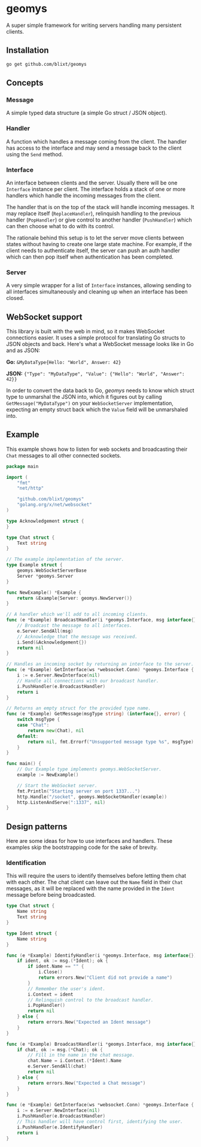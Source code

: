 # geomys
A super simple framework for writing servers handling many persistent clients.

## Installation

```bash
go get github.com/blixt/geomys
```

## Concepts

### Message

A simple typed data structure (a simple Go struct / JSON object).

### Handler

A function which handles a message coming from the client. The handler has access to the interface and may send a
message back to the client using the `Send` method.

### Interface

An interface between clients and the server. Usually there will be one `Interface` instance per client. The
interface holds a stack of one or more handlers which handle the incoming messages from the client.

The handler that is on the top of the stack will handle incoming messages. It may replace itself (`ReplaceHandler`),
relinquish handling to the previous handler (`PopHandler`) or give control to another handler (`PushHandler`) which
can then choose what to do with its control.

The rationale behind this setup is to let the server move clients between states without having to create one large
state machine. For example, if the client needs to authenticate itself, the server can push an auth handler which
can then pop itself when authentication has been completed.

### Server

A very simple wrapper for a list of `Interface` instances, allowing sending to all interfaces simultaneously and 
cleaning up when an interface has been closed.

## WebSocket support

This library is built with the web in mind, so it makes WebSocket connections easier. It uses a simple protocol for
translating Go structs to JSON objects and back. Here's what a WebSocket message looks like in Go and as JSON:

**Go:** `&MyDataType{Hello: "World", Answer: 42}`

**JSON:** `{"Type": "MyDataType", "Value": {"Hello": "World", "Answer": 42}}`

In order to convert the data back to Go, *geomys* needs to know which struct type to unmarshal the JSON into, which
it figures out by calling `GetMessage("MyDataType")` on your `WebSocketServer` implementation, expecting an empty
struct back which the `Value` field will be unmarshaled into.

## Example

This example shows how to listen for web sockets and broadcasting their `Chat` messages to all other connected
sockets.

```go
package main

import (
	"fmt"
	"net/http"

	"github.com/blixt/geomys"
	"golang.org/x/net/websocket"
)

type Acknowledgement struct {
}

type Chat struct {
	Text string
}

// The example implementation of the server.
type Example struct {
	geomys.WebSocketServerBase
	Server *geomys.Server
}

func NewExample() *Example {
	return &Example{Server: geomys.NewServer()}
}

// A handler which we'll add to all incoming clients.
func (e *Example) BroadcastHandler(i *geomys.Interface, msg interface{}) error {
	// Broadcast the message to all interfaces.
	e.Server.SendAll(msg)
	// Acknowledge that the message was received.
	i.Send(&Acknowledgement{})
	return nil
}

// Handles an incoming socket by returning an interface to the server.
func (e *Example) GetInterface(ws *websocket.Conn) *geomys.Interface {
	i := e.Server.NewInterface(nil)
	// Handle all connections with our broadcast handler.
	i.PushHandler(e.BroadcastHandler)
	return i
}

// Returns an empty struct for the provided type name.
func (e *Example) GetMessage(msgType string) (interface{}, error) {
	switch msgType {
	case "Chat":
		return new(Chat), nil
	default:
		return nil, fmt.Errorf("Unsupported message type %s", msgType)
	}
}

func main() {
	// Our Example type implements geomys.WebSocketServer.
	example := NewExample()

	// Start the WebSocket server.
	fmt.Println("Starting server on port 1337...")
	http.Handle("/socket", geomys.WebSocketHandler(example))
	http.ListenAndServe(":1337", nil)
}
```

## Design patterns

Here are some ideas for how to use interfaces and handlers. These examples skip the bootstrapping code for the sake
of brevity.

### Identification

This will require the users to identify themselves before letting them chat with each other. The chat client can
leave out the `Name` field in their `Chat` messages, as it will be replaced with the name provided in the `Ident`
message before being broadcasted.

```go
type Chat struct {
    Name string
    Text string
}

type Ident struct {
    Name string
}

func (e *Example) IdentifyHandler(i *geomys.Interface, msg interface{}) error {
    if ident, ok := msg.(*Ident); ok {
        if ident.Name == "" {
            i.Close()
            return errors.New("Client did not provide a name")
        }
        // Remember the user's ident.
        i.Context = ident
        // Relinquish control to the broadcast handler.
        i.PopHandler()
        return nil
    } else {
        return errors.New("Expected an Ident message")
    }
}

func (e *Example) BroadcastHandler(i *geomys.Interface, msg interface{}) error {
    if chat, ok := msg.(*Chat); ok {
        // Fill in the name in the chat message.
        chat.Name = i.Context.(*Ident).Name
        e.Server.SendAll(chat)
        return nil
    } else {
        return errors.New("Expected a Chat message")
    }
}

func (e *Example) GetInterface(ws *websocket.Conn) *geomys.Interface {
    i := e.Server.NewInterface(nil)
    i.PushHandler(e.BroadcastHandler)
    // This handler will have control first, identifying the user.
    i.PushHandler(e.IdentifyHandler)
    return i
}
```
